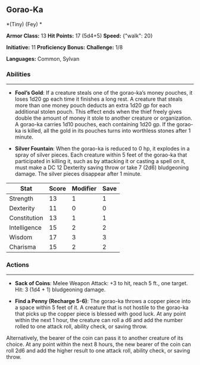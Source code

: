 ## Gorao-Ka
*(Tiny) (Fey) *

**Armor Class:** 13
**Hit Points:** 17 (5d4+5)
**Speed:** {"walk": 20}

**Initiative:** 11
**Proficiency Bonus:**
**Challenge:** 1/8

**Languages:** Common, Sylvan

### Abilities
 --- 
- **Fool’s Gold**: If a creature steals one of the gorao-ka’s money pouches, it loses 1d20 gp each time it finishes a long rest. A creature that steals more than one money pouch deducts an extra 1d20 gp for each additional stolen pouch. This effect ends when the thief freely gives double the amount of money it stole to another creature or organization. A gorao-ka carries 1d10 pouches, each containing 1d20 gp. If the gorao-ka is killed, all the gold in its pouches turns into worthless stones after 1 minute.

- **Silver Fountain**: When the gorao-ka is reduced to 0 hp, it explodes in a spray of silver pieces. Each creature within 5 feet of the gorao-ka that participated in killing it, such as by attacking it or casting a spell on it, must make a DC 12 Dexterity saving throw or take 7 (2d6) bludgeoning damage. The silver pieces disappear after 1 minute.



| Stat | Score | Modifier | Save |
| ---- | ---- | ---- | ---- |
| Strength | 13 | 1 | 1 |
| Dexterity | 11 | 0 | 0 |
| Constitution | 13 | 1 | 1 |
| Intelligence | 15 | 2 | 2 |
| Wisdom | 17 | 3 | 3 |
| Charisma | 15 | 2 | 2 |

### Actions
 --- 
- **Sack of Coins**: Melee Weapon Attack: +3 to hit, reach 5 ft., one target. Hit: 3 (1d4 + 1) bludgeoning damage.

- **Find a Penny (Recharge 5-6)**: The gorao-ka throws a copper piece into a space within 5 feet of it. A creature that is not hostile to the gorao-ka that picks up the copper piece is blessed with good luck. At any point within the next 1 hour, the creature can roll a d6 and add the number rolled to one attack roll, ability check, or saving throw.

Alternatively, the bearer of the coin can pass it to another creature of its choice. At any point within the next 8 hours, the new bearer of the coin can roll 2d6 and add the higher result to one attack roll, ability check, or saving throw.

